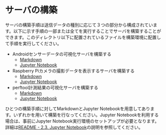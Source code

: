 # サーバの構築

サーバの構築手順は送信データの種別に応じて３つの部分から構成されています。以下に示す手順の一部または全てを実行することでサーバを構築することができます。このディレクトリ以下に配置されているファイルを構築環境に配置して手順を実行してください。

* Androidセンサーデータの可視化サーバを構築する
  * [Markdown](./01-setup-android-sensor-data.md)
  * [Jupyter Notebook](./01-setup-android-sensor-data.ipynb)
* Raspberry Piカメラの撮影データを表示するサーバを構築する
  * [Markdown](./02-setup-picamera-data.md)
  * [Jupyter Notebook](./02-setup-picamera-data.ipynb)
* perftool計測結果の可視化サーバを構築する
  * [Markdown](./03-setup-perftool-data.md)
  * [Jupyter Notebook](./03-setup-perftool-data.ipynb)

ひとつの構築手順に対してMarkdownとJupyter Notebookを用意してあります。いずれかを用いて構築を行なってください。Jupyter Notebookを利用する場合は、事前にJupyter Notebook実行環境のセットアップが必要となります。詳細は[README - 2.3. Jupyter Notebook](../README.md#23-jupyter-notebook)の説明を参照してください。
